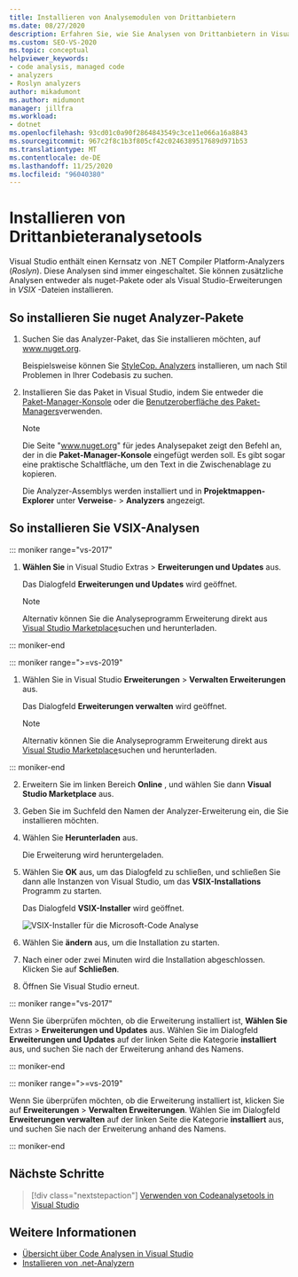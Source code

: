 ```yaml
---
title: Installieren von Analysemodulen von Drittanbietern
ms.date: 08/27/2020
description: Erfahren Sie, wie Sie Analysen von Drittanbietern in Visual Studio installieren. Weitere Informationen finden Sie unter Installieren von Analysen in VSIX-Dateien und nuget Analyzer-Paketen.
ms.custom: SEO-VS-2020
ms.topic: conceptual
helpviewer_keywords:
- code analysis, managed code
- analyzers
- Roslyn analyzers
author: mikadumont
ms.author: midumont
manager: jillfra
ms.workload:
- dotnet
ms.openlocfilehash: 93cd01c0a90f2864843549c3ce11e066a16a8843
ms.sourcegitcommit: 967c2f8c1b3f805cf42c0246389517689d971b53
ms.translationtype: MT
ms.contentlocale: de-DE
ms.lasthandoff: 11/25/2020
ms.locfileid: "96040380"
---
```

# <a name="install-third-party-analyzers"></a>Installieren von Drittanbieteranalysetools

Visual Studio enthält einen Kernsatz von .NET Compiler Platform-Analyzers (*Roslyn*). Diese Analysen sind immer eingeschaltet. Sie können zusätzliche Analysen entweder als nuget-Pakete oder als Visual Studio-Erweiterungen in *VSIX* -Dateien installieren.

## <a name="to-install-nuget-analyzer-packages"></a>So installieren Sie nuget Analyzer-Pakete

1. Suchen Sie das Analyzer-Paket, das Sie installieren möchten, auf www.nuget.org.

   Beispielsweise können Sie [StyleCop. Analyzers](https://www.nuget.org/packages/stylecop.analyzers/) installieren, um nach Stil Problemen in Ihrer Codebasis zu suchen.

2. Installieren Sie das Paket in Visual Studio, indem Sie entweder die [Paket-Manager-Konsole](/nuget/quickstart/install-and-use-a-package-in-visual-studio#package-manager-console) oder die [Benutzeroberfläche des Paket-Managers](/nuget/quickstart/install-and-use-a-package-in-visual-studio#package-manager-console)verwenden.

   > [!NOTE]
   > Die Seite "www.nuget.org" für jedes Analysepaket zeigt den Befehl an, der in die **Paket-Manager-Konsole** eingefügt werden soll. Es gibt sogar eine praktische Schaltfläche, um den Text in die Zwischenablage zu kopieren.

   Die Analyzer-Assemblys werden installiert und in **Projektmappen-Explorer** unter **Verweise**-  >  **Analyzers** angezeigt.

## <a name="to-install-vsix-analyzers"></a>So installieren Sie VSIX-Analysen

::: moniker range="vs-2017"

1. **Wählen Sie** in Visual Studio Extras > **Erweiterungen und Updates** aus.

   Das Dialogfeld **Erweiterungen und Updates** wird geöffnet.

   > [!NOTE]
   > Alternativ können Sie die Analyseprogramm Erweiterung direkt aus [Visual Studio Marketplace](https://marketplace.visualstudio.com)suchen und herunterladen.

::: moniker-end

::: moniker range=">=vs-2019"

1. Wählen Sie in Visual Studio **Erweiterungen** > **Verwalten Erweiterungen** aus.

   Das Dialogfeld **Erweiterungen verwalten** wird geöffnet.

   > [!NOTE]
   > Alternativ können Sie die Analyseprogramm Erweiterung direkt aus [Visual Studio Marketplace](https://marketplace.visualstudio.com)suchen und herunterladen.

::: moniker-end

2. Erweitern Sie im linken Bereich **Online** , und wählen Sie dann **Visual Studio Marketplace** aus.

3. Geben Sie im Suchfeld den Namen der Analyzer-Erweiterung ein, die Sie installieren möchten.

4. Wählen Sie **Herunterladen** aus.

   Die Erweiterung wird heruntergeladen.

5. Wählen Sie **OK** aus, um das Dialogfeld zu schließen, und schließen Sie dann alle Instanzen von Visual Studio, um das **VSIX-Installations** Programm zu starten.

   Das Dialogfeld **VSIX-Installer** wird geöffnet.

   ![VSIX-Installer für die Microsoft-Code Analyse](media/vsix-installer-code-analysis.png)

6. Wählen Sie **ändern** aus, um die Installation zu starten.

7. Nach einer oder zwei Minuten wird die Installation abgeschlossen. Klicken Sie auf **Schließen**.

8. Öffnen Sie Visual Studio erneut.

::: moniker range="vs-2017"

Wenn Sie überprüfen möchten, ob die Erweiterung installiert ist, **Wählen Sie** Extras  >  **Erweiterungen und Updates** aus. Wählen Sie im Dialogfeld **Erweiterungen und Updates** auf der linken Seite die Kategorie **installiert** aus, und suchen Sie nach der Erweiterung anhand des Namens.

::: moniker-end

::: moniker range=">=vs-2019"

Wenn Sie überprüfen möchten, ob die Erweiterung installiert ist, klicken Sie auf **Erweiterungen**  >  **Verwalten Erweiterungen**. Wählen Sie im Dialogfeld **Erweiterungen verwalten** auf der linken Seite die Kategorie **installiert** aus, und suchen Sie nach der Erweiterung anhand des Namens.

::: moniker-end

## <a name="next-steps"></a>Nächste Schritte

> [!div class="nextstepaction"]
> [Verwenden von Codeanalysetools in Visual Studio](../code-quality/use-roslyn-analyzers.md)

## <a name="see-also"></a>Weitere Informationen

- [Übersicht über Code Analysen in Visual Studio](../code-quality/roslyn-analyzers-overview.md)
- [Installieren von .net-Analyzern](../code-quality/install-net-analyzers.md)
